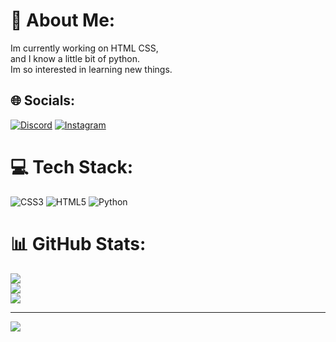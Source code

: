 # 💫 About Me:
Im currently working on HTML CSS, <br>and I know a little bit of python.<br>Im so interested in learning new things.


## 🌐 Socials:
[![Discord](https://img.shields.io/badge/Discord-%237289DA.svg?logo=discord&logoColor=white)](https://discord.gg/raha#1448) [![Instagram](https://img.shields.io/badge/Instagram-%23E4405F.svg?logo=Instagram&logoColor=white)](https://instagram.com/iraharz) 

# 💻 Tech Stack:
![CSS3](https://img.shields.io/badge/css3-%231572B6.svg?style=for-the-badge&logo=css3&logoColor=white) ![HTML5](https://img.shields.io/badge/html5-%23E34F26.svg?style=for-the-badge&logo=html5&logoColor=white) ![Python](https://img.shields.io/badge/python-3670A0?style=for-the-badge&logo=python&logoColor=ffdd54)
# 📊 GitHub Stats:
![](https://github-readme-stats.vercel.app/api?username=raharz&theme=dark&hide_border=false&include_all_commits=true&count_private=true)<br/>
![](https://github-readme-streak-stats.herokuapp.com/?user=raharz&theme=dark&hide_border=false)<br/>
![](https://github-readme-stats.vercel.app/api/top-langs/?username=raharz&theme=dark&hide_border=false&include_all_commits=true&count_private=true&layout=compact)

---
[![](https://visitcount.itsvg.in/api?id=raharz&icon=0&color=1)](https://visitcount.itsvg.in)

<!-- Proudly created with GPRM ( https://gprm.itsvg.in ) -->
